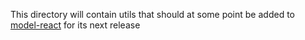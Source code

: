 This directory will contain utils that should at some point be added to [model-react](https://github.com/TarVK/model-react) for its next release
